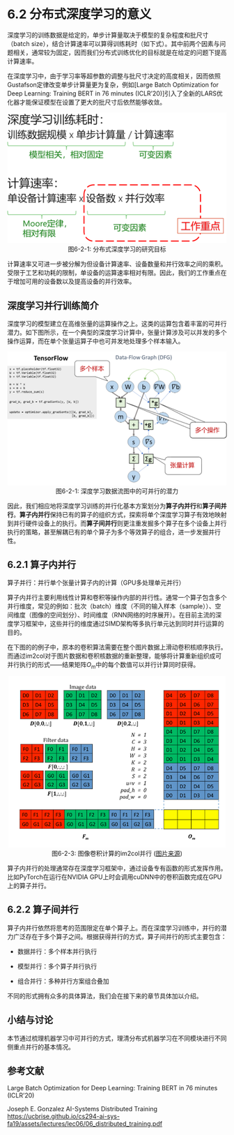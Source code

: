 <!--Copyright © Microsoft Corporation. All rights reserved.
  适用于[License](https://github.com/microsoft/AI-System/blob/main/LICENSE)版权许可-->

# 6.2 分布式深度学习的意义

深度学习的训练数据是给定的，单步计算量取决于模型的复杂程度和批尺寸（batch size），结合计算速率可以算得训练耗时（如下式）。其中前两个因素与问题相关，通常较为固定，因而我们分布式训练优化的目标就是在给定的问题下提高计算速率。

在深度学习中，由于学习率等超参数的调整与批尺寸决定的高度相关，因而依照Gustafson定律改变单步计算量更为复杂，例如\[Large
Batch Optimization for Deep Learning: Training BERT in 76 minutes (ICLR’20)\]引入了全新的LARS优化器才能保证模型在设置了更大的批尺寸后依然能够收敛。

<center><img src="./img/image9.png" width="600" height="" /></center>
<center>图6-2-1: 分布式深度学习的研究目标 </center>

计算速率又可进一步被分解为但设备计算速率、设备数量和并行效率之间的乘积。受限于工艺和功耗的限制，单设备的运算速率相对有限。因此，我们的工作重点在于增加可用的设备数以及提高设备的并行效率。

深度学习并行训练简介
--------------------

深度学习的模型建立在高维张量的运算操作之上。这类的运算包含着丰富的可并行潜力。如下图所示，在一个典型的深度学习计算中，张量计算涉及可以并发的多个操作运算，而在单个张量运算子中也可并发地处理多个样本输入。

<center><img src="./img/image10.png" width="800" height="" /></center>
<center>图6-2-1: 深度学习数据流图中的可并行的潜力 </center>

因此，我们相应地将深度学习训练的并行化基本方案划分为**算子内并行**和**算子间并行**。**算子内并行**保持已有的算子的组织方式，探索将单个深度学习算子有效地映射到并行硬件设备上的执行。而**算子间并行**则更注重发掘多个算子在多个设备上并行执行的策略，甚至解耦已有的单个算子为多个等效算子的组合，进一步发掘并行性。

## 6.2.1 算子内并行

算子并行：并行单个张量计算子内的计算（GPU多处理单元并行）

算子内并行主要利用线性计算和卷积等操作内部的并行性。通常一个算子包含多个并行维度，常见的例如：批次（batch）维度（不同的输入样本（sample））、空间维度（图像的空间划分）、时间维度（RNN网络的时序展开）。在目前主流的深度学习框架中，这些并行的维度通过SIMD架构等多执行单元达到同时并行运算的目的。

在下图的的例子中，原本的卷积算法需要在整个图片数据上滑动卷积核顺序执行。而通过im2col对于图片数据和卷积核数据的重新整理，能够将计算重新组织成可并行执行的形式——结果矩阵$O_m$中的每个数值可以并行计算同时获得。

<center><img src="./img/image11.png" width="500" height="" /></center>
<center>图6-2-3: 图像卷积计算的im2col并行 (<a href=https://ucbrise.github.io/cs294-ai-sys-fa19/assets/lectures/lec06/06_distributed_training.pdf>图片来源</a>) </center>

算子内并行的处理通常存在深度学习框架中，通过设备专有函数的形式发挥作用。比如PyTorch在运行在NVIDIA
GPU上时会调用cuDNN中的卷积函数完成在GPU上的算子并行。

## 6.2.2  算子间并行

算子内并行依然将思考的范围限定在单个算子上。而在深度学习训练中，并行的潜力广泛存在于多个算子之间。根据获得并行的方式，算子间并行的形式主要包含：

-   数据并行：多个样本并行执行

-   模型并行：多个算子并行执行

-   组合并行：多种并行方案组合叠加

不同的形式拥有众多的具体算法，我们会在接下来的章节具体加以介绍。


## 小结与讨论

本节通过梳理机器学习中可并行的方式，理清分布式机器学习在不同模块进行不同侧重点并行的基本情况。

## 参考文献

Large Batch Optimization for Deep Learning: Training BERT in 76 minutes (ICLR’20)

Joseph E. Gonzalez AI-Systems Distributed Training https://ucbrise.github.io/cs294-ai-sys-fa19/assets/lectures/lec06/06_distributed_training.pdf

